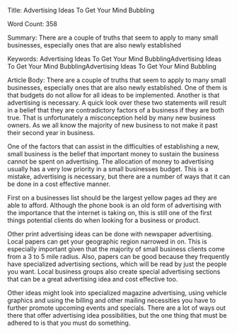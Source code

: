 Title: 
Advertising Ideas To Get Your Mind Bubbling

Word Count:
358

Summary:
There are a couple of truths that seem to apply to many small businesses, especially ones that are also newly established


Keywords:
Advertising Ideas To Get Your Mind BubblingAdvertising Ideas To Get Your Mind BubblingAdvertising Ideas To Get Your Mind Bubbling


Article Body:
There are a couple of truths that seem to apply to many small businesses, especially ones that are also newly established.  One of them is that budgets do not allow for all ideas to be implemented.  Another is that advertising is necessary.  A quick look over these two statements will result in a belief that they are contradictory factors of a business if they are both true.  That is unfortunately a misconception held by many new business owners.  As we all know the majority of new business to not make it past their second year in business.  

One of the factors that can assist in the difficulties of establishing a new, small business is the belief that important money to sustain the business cannot be spent on advertising.  The allocation of money to advertising usually has a very low priority in a small businesses budget.  This is a mistake, advertising is necessary, but there are a number of ways that it can be done in a cost effective manner.

First on a businesses list should be the largest yellow pages ad they are able to afford.  Although the phone book is an old form of advertising with the importance that the internet is taking on, this is still one of the first things potential clients do when looking for a business or product.

Other print advertising ideas can be done with newspaper advertising.  Local papers can get your geographic region narrowed in on.  This is especially important given that the majority of small business clients come from a 3 to 5 mile radius.  Also, papers can be good because they frequently have specialized advertising sections, which will be read by just the people you want.  Local business groups also create special advertising sections that can be a great advertising idea and cost effective too.

Other ideas might look into specialized magazine advertising, using vehicle graphics and using the billing and other mailing necessities you have to further promote upcoming events and specials.  There are a lot of ways out there that offer advertising idea possibilities, but the one thing that must be adhered to is that you must do something.


